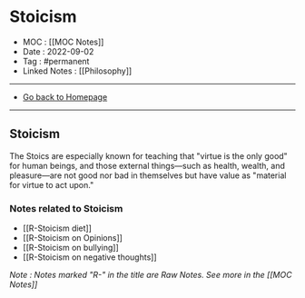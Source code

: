 # Stoicism
- MOC : [[MOC Notes]]
- Date :  2022-09-02
- Tag : #permanent 
- Linked Notes : [[Philosophy]]
-------------------
- [Go back to Homepage](https://misudashi.ga/)
-----

## Stoicism

The Stoics are especially known for teaching that "virtue is the only good" for human beings, and those external things—such as health, wealth, and pleasure—are not good nor bad in themselves but have value as "material for virtue to act upon."

### Notes related to Stoicism
- [[R-Stoicism diet]]
- [[R-Stoicism on Opinions]]
- [[R-Stoicism on bullying]]
- [[R-Stoicism on negative thoughts]]

*Note : Notes marked "R-" in the title are Raw Notes. See more in the [[MOC Notes]]*